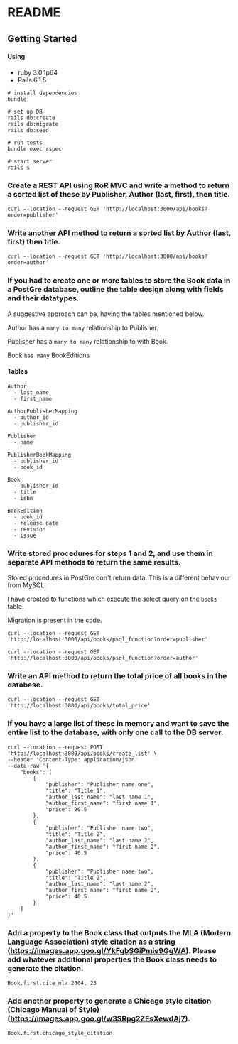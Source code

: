 # README

## Getting Started

#### Using
  - ruby 3.0.1p64
  - Rails 6.1.5

```
# install dependencies
bundle

# set up DB
rails db:create
rails db:migrate
rails db:seed

# run tests
bundle exec rspec

# start server
rails s
```


### Create a REST API using RoR MVC and write a method to return a sorted list of these by Publisher, Author (last, first), then title.

```
curl --location --request GET 'http://localhost:3000/api/books?order=publisher'
```

### Write another API method to return a sorted list by Author (last, first) then title.

```
curl --location --request GET 'http://localhost:3000/api/books?order=author'
```

### If you had to create one or more tables to store the Book data in a PostGre database, outline the table design along with fields and their datatypes.

A suggestive approach can be, having the tables mentioned below.

Author has a `many to many` relationship to Publisher.

Publisher has a `many to many` relationship to with Book.

Book `has many` BookEditions


#### Tables

```
Author
  - last_name
  - first_name

AuthorPublisherMapping
  - author_id
  - publisher_id

Publisher
  - name

PublisherBookMapping
  - publisher_id
  - book_id

Book
  - publisher_id
  - title
  - isbn

BookEdition
  - book_id
  - release_date
  - revision
  - issue

```


### Write stored procedures for steps 1 and 2, and use them in separate API methods to return the same results.

Stored procedures in PostGre don't return data. This is a different behaviour from MySQL.

I have created to functions which execute the select query on the `books` table.

Migration is present in the code.


```
curl --location --request GET 'http://localhost:3000/api/books/psql_function?order=publisher'
```

```
curl --location --request GET 'http://localhost:3000/api/books/psql_function?order=author'
```


### Write an API method to return the total price of all books in the database.

```
curl --location --request GET 'http://localhost:3000/api/books/total_price'
```


### If you have a large list of these in memory and want to save the entire list to the database, with only one call to the DB server.

```
curl --location --request POST 'http://localhost:3000/api/books/create_list' \
--header 'Content-Type: application/json' 
--data-raw '{
    "books": [
        {
            "publisher": "Publisher name one",
            "title": "Title 1",
            "author_last_name": "last name 1",
            "author_first_name": "first name 1",
            "price": 20.5
        },
        {
            "publisher": "Publisher name two",
            "title": "Title 2",
            "author_last_name": "last name 2",
            "author_first_name": "first name 2",
            "price": 40.5
        },
        {
            "publisher": "Publisher name two",
            "title": "Title 2",
            "author_last_name": "last name 2",
            "author_first_name": "first name 2",
            "price": 40.5
        }
    ]
}'
```

### Add a property to the Book class that outputs the MLA (Modern Language Association) style citation as a string (https://images.app.goo.gl/YkFgbSGiPmie9GgWA). Please add whatever additional properties the Book class needs to generate the citation.


```
Book.first.cite_mla 2004, 23
```


### Add another property to generate a Chicago style citation (Chicago Manual of Style) (https://images.app.goo.gl/w3SRpg2ZFsXewdAj7).

```
Book.first.chicago_style_citation
```
